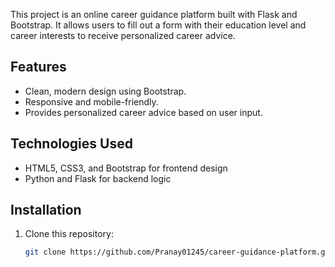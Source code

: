 This project is an online career guidance platform built with Flask and Bootstrap. It allows users to fill out a form with their education level and career interests to receive personalized career advice.

## Features
- Clean, modern design using Bootstrap.
- Responsive and mobile-friendly.
- Provides personalized career advice based on user input.

## Technologies Used
- HTML5, CSS3, and Bootstrap for frontend design
- Python and Flask for backend logic

## Installation
1. Clone this repository:
   ```bash
   git clone https://github.com/Pranay01245/career-guidance-platform.git
